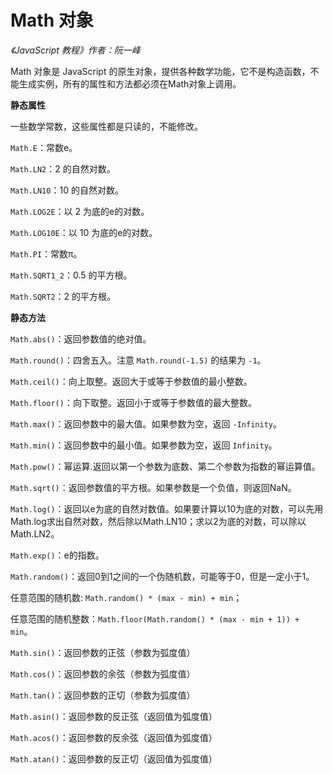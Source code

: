 Math 对象
===========

*《JavaScript 教程》作者：阮一峰*

Math 对象是 JavaScript 的原生对象，提供各种数学功能，它不是构造函数，不能生成实例，所有的属性和方法都必须在Math对象上调用。

**静态属性**

一些数学常数，这些属性都是只读的，不能修改。

`Math.E`：常数e。

`Math.LN2`：2 的自然对数。

`Math.LN10`：10 的自然对数。

`Math.LOG2E`：以 2 为底的e的对数。

`Math.LOG10E`：以 10 为底的e的对数。

`Math.PI`：常数π。

`Math.SQRT1_2`：0.5 的平方根。

`Math.SQRT2`：2 的平方根。

**静态方法**

`Math.abs()`：返回参数值的绝对值。

`Math.round()`：四舍五入。注意 `Math.round(-1.5)` 的结果为 `-1`。

`Math.ceil()`：向上取整。返回大于或等于参数值的最小整数。

`Math.floor()`：向下取整。返回小于或等于参数值的最大整数。

`Math.max()`：返回参数中的最大值。如果参数为空，返回 `-Infinity`。

`Math.min()`：返回参数中的最小值。如果参数为空，返回 `Infinity`。

`Math.pow()`：幂运算.返回以第一个参数为底数、第二个参数为指数的幂运算值。

`Math.sqrt()`：返回参数值的平方根。如果参数是一个负值，则返回NaN。

`Math.log()`：返回以e为底的自然对数值。如果要计算以10为底的对数，可以先用Math.log求出自然对数，然后除以Math.LN10；求以2为底的对数，可以除以Math.LN2。

`Math.exp()`：e的指数。

`Math.random()`：返回0到1之间的一个伪随机数，可能等于0，但是一定小于1。

任意范围的随机数: `Math.random() * (max - min) + min`；

任意范围的随机整数：`Math.floor(Math.random() * (max - min + 1)) + min`。

`Math.sin()`：返回参数的正弦（参数为弧度值）

`Math.cos()`：返回参数的余弦（参数为弧度值）

`Math.tan()`：返回参数的正切（参数为弧度值）

`Math.asin()`：返回参数的反正弦（返回值为弧度值）

`Math.acos()`：返回参数的反余弦（返回值为弧度值）

`Math.atan()`：返回参数的反正切（返回值为弧度值）